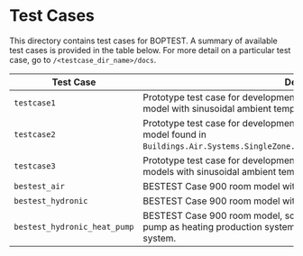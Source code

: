 # Test Cases

This directory contains test cases for BOPTEST.  A summary of available test cases is provided in the table below.  For more detail on a particular test case, go to ``/<testcase_dir_name>/docs``.

| Test Case                                                             | Description                                               |
|-----------------------------------------------------------------------|-----------------------------------------------------------|
| ``testcase1`` | Prototype test case for development purposes.  Single-zone R1C1 room model with sinusoidal ambient temperature and heater.|
| ``testcase2``| Prototype test case for development purposes.  Based on the single-zone AHU model found in ``Buildings.Air.Systems.SingleZone.VAV.Examples.ChillerDXHeatingEconomizer``.|
| ``testcase3``| Prototype test case for development purposes.  Two single-zone R1C1 room models with sinusoidal ambient temperature and individual heaters.|
| ``bestest_air``| BESTEST Case 900 room model with idealized fan coil unit.|
| ``bestest_hydronic``| BESTEST Case 900 room model with gas boiler and radiator.|
| ``bestest_hydronic_heat_pump``| BESTEST Case 900 room model, scaled by four in floor area, that uses a heat pump as heating production system and floor heating as heating emission system.|
